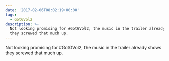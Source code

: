 ```yaml
---
date: '2017-02-06T08:02:19+00:00'
tags:
  - GotGVol2
description: >-
  Not looking promising for #GotGVol2, the music in the trailer already shows
  they screwed that much up.
---
```

Not looking promising for #GotGVol2, the music in the trailer already shows they screwed that much up.

